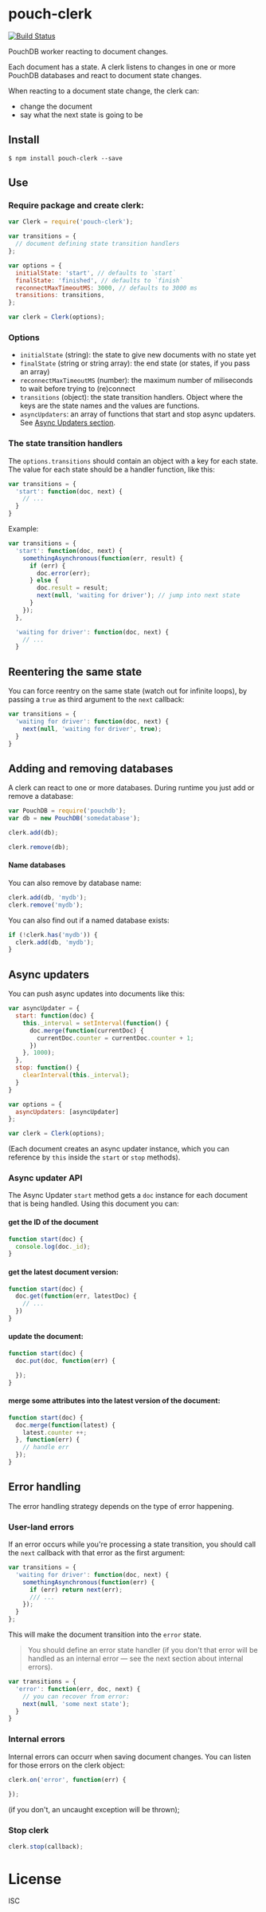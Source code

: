 # pouch-clerk

[![Build Status](https://travis-ci.org/pgte/pouch-clerk.svg?branch=master)](https://travis-ci.org/pgte/pouch-clerk)

PouchDB worker reacting to document changes.

Each document has a state. A clerk listens to changes in one or more PouchDB databases and react to document state changes.

When reacting to a document state change, the clerk can:

* change the document
* say what the next state is going to be

## Install

```
$ npm install pouch-clerk --save
```

## Use

### Require package and create clerk:

```js
var Clerk = require('pouch-clerk');

var transitions = {
  // document defining state transition handlers
};

var options = {
  initialState: 'start', // defaults to `start`
  finalState: 'finished', // defaults to `finish`
  reconnectMaxTimeoutMS: 3000, // defaults to 3000 ms
  transitions: transitions,
};

var clerk = Clerk(options);
```

### Options

* `initialState` (string): the state to give new documents with no state yet
* `finalState` (string or string array): the end state (or states, if you pass an array)
* `reconnectMaxTimeoutMS` (number): the maximum number of miliseconds to wait before trying to (re)connect
* `transitions` (object): the state transition handlers. Object where the keys are the state names and the values are functions.
* `asyncUpdaters`: an array of functions that start and stop async updaters. See [Async Updaters section](#async-updaters).

### The state transition handlers

The `options.transitions` should contain an object with a key for each state.
The value for each state should be a handler function, like this:

```js
var transitions = {
  'start': function(doc, next) {
    // ...
  }
}
```

Example:

```javascript
var transitions = {
  'start': function(doc, next) {
    somethingAsynchronous(function(err, result) {
      if (err) {
        doc.error(err);
      } else {
        doc.result = result;
        next(null, 'waiting for driver'); // jump into next state
      }
    });
  },

  'waiting for driver': function(doc, next) {
    // ...
  }
```

## Reentering the same state

You can force reentry on the same state (watch out for infinite loops), by passing a `true` as third argument to the `next` callback:

```js
var transitions = {
  'waiting for driver': function(doc, next) {
    next(null, 'waiting for driver', true);
  }
}
```

## Adding and removing databases

A clerk can react to one or more databases. During runtime you just add or remove a database:

```js
var PouchDB = require('pouchdb');
var db = new PouchDB('somedatabase');

clerk.add(db);
```

```js
clerk.remove(db);
```

#### Name databases

You can also remove by database name:

```js
clerk.add(db, 'mydb');
clerk.remove('mydb');
```

You can also find out if a named database exists:

```js
if (!clerk.has('mydb')) {
  clerk.add(db, 'mydb');
}
```

## Async updaters

You can push async updates into documents like this:

```javascript
var asyncUpdater = {
  start: function(doc) {
    this._interval = setInterval(function() {
      doc.merge(function(currentDoc) {
        currentDoc.counter = currentDoc.counter + 1;
      })
    }, 1000);
  },
  stop: function() {
    clearInterval(this._interval);
  }  
}

var options = {
  asyncUpdaters: [asyncUpdater]  
};

var clerk = Clerk(options);
```

(Each document creates an async updater instance, which you can reference by `this` inside the `start` or `stop` methods).

### Async updater API

The Async Updater `start` method gets a `doc` instance for each document that is being handled. Using this document you can:

#### get the ID of the document

```js
function start(doc) {
  console.log(doc._id);
}
```

#### get the latest document version:

```js
function start(doc) {
  doc.get(function(err, latestDoc) {
    // ...
  })
}
```

#### update the document:

```js
function start(doc) {
  doc.put(doc, function(err) {

  });
}
```


#### merge some attributes into the latest version of the document:

```js
function start(doc) {
  doc.merge(function(latest) {
    latest.counter ++;
  }, function(err) {
    // handle err
  });
}
```

## Error handling

The error handling strategy depends on the type of error happening.

### User-land errors

If an error occurs while you're processing a state transition, you should call the `next` callback with that error as the first argument:


```javascript
var transitions = {
  'waiting for driver': function(doc, next) {
    somethingAsynchronous(function(err) {
      if (err) return next(err);
      /// ...
    });
  }
};
```

This will make the document transition into the `error` state.

> You should define an error state handler (if you don't that error will be handled as an internal error — see the next section about internal errors).

```javascript
var transitions = {
  'error': function(err, doc, next) {
    // you can recover from error:
    next(null, 'some next state');
  }
}
```

### Internal errors

Internal errors can occurr when saving document changes. You can listen for those errors on the clerk object:

```javascript
clerk.on('error', function(err) {
  
});
```

(if you don't, an uncaught exception will be thrown);


### Stop clerk

```js
clerk.stop(callback);
```

# License

ISC
